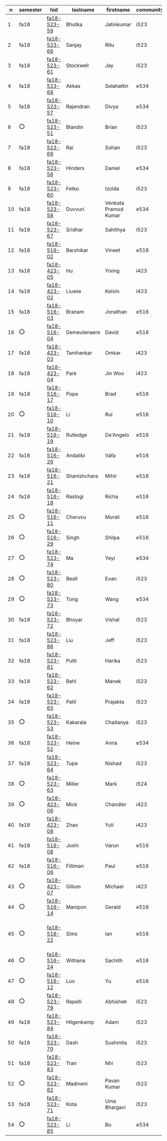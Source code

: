 | n | semester | hid | lastname | firstname | community | t1 | t2 | t3 | t4 | t5 | t6 | paper | project |
| --- | --- | --- | --- | --- | --- | --- | --- | --- | --- | --- | --- | --- | --- |
| 1 | fa18 | [fa18-523-59](https://github.com/cloudmesh-community/fa18-523-59/blob/master/README.yml) | Bhutka | Jatinkumar | i523 | :smiley::explanation::o:[t1](https://github.com/cloudmesh/technologies/blob/master/chapters/tech/azure-sql.md) | :smiley::explanation::o:[t2](https://github.com/cloudmesh/technologies/blob/master/chapters/tech/pybrain.md) | :smiley:[t3](https://github.com/cloudmesh/technologies/blob/master/chapters/tech/libcloud.md) | :smiley:[t4](https://github.com/cloudmesh/technologies/blob/master/chapters/tech/openstack-keystone.md) | N/A | N/A | [IOT](https://github.com/cloudmesh-community/fa18-523-71/blob/master/paper/paper.md) | [TBD](https://github.com/cloudmesh-community/fa18-523-71/tree/master/project-report) |
| 2 | fa18 | [fa18-523-66](https://github.com/cloudmesh-community/fa18-523-66/blob/master/README.yml) | Sanjay | Ritu | i523 | :smiley::explanation::o:[t1](https://github.com/cloudmesh/technologies/blob/master/chapters/tech/apache-derby.md) | :smiley::explanation::o:[t2](https://github.com/cloudmesh/technologies/blob/master/chapters/tech/r.md) | :smiley::explanation::o:[t3](https://github.com/cloudmesh/technologies/blob/master/chapters/tech/snort.md) | :smiley::explanation::o:[t4](https://github.com/cloudmesh/technologies/blob/master/chapters/tech/taverna.md) | N/A | N/A | [SAS Viya](https://github.com/cloudmesh-community/fa18-523-66/blob/master/paper/paper.md) | [Stock](https://github.com/cloudmesh-community/fa18-523-66/blob/master/project-report/report.md) |
| 3 | fa18 | [fa18-523-61](https://github.com/cloudmesh-community/fa18-523-61/blob/master/README.yml) | Stockwell | Jay | i523 | :smiley::explanation::o:[t1](https://github.com/cloudmesh/technologies/blob/master/chapters/tech/datafu.md) | :smiley::explanation::o:[t2](https://github.com/cloudmesh/technologies/blob/master/chapters/tech/sqlite.md) | :smiley:[t3](https://github.com/cloudmesh/technologies/blob/master/chapters/tech/tyrant.md) | :smiley:[t4](https://github.com/cloudmesh/technologies/blob/master/chapters/tech/cloudmesh.md) | N/A | N/A | [NLP](https://github.com/cloudmesh-community/fa18-523-61/blob/master/paper/paper.md) | [Text Mining](https://github.com/cloudmesh-community/fa18-523-61/tree/master/project-report) |
| 4 | fa18 | [fa18-523-68](https://github.com/cloudmesh-community/fa18-523-68/blob/master/README.yml) | Akkas | Selahattin | e534 | :smiley::explanation:[t1](https://github.com/cloudmesh/technologies/blob/master/chapters/tech/e-science-central.md) | :smiley::explanation::o:[t2](https://github.com/cloudmesh/technologies/blob/master/chapters/tech/jclouds.md) | :smiley::explanation::o:[t3](https://github.com/cloudmesh/technologies/blob/master/chapters/tech/opennebula.md) | :smiley::explanation::o:[t4](https://github.com/cloudmesh/technologies/blob/master/chapters/tech/ceph.md) | N/A | N/A | [Tensorflow](https://github.com/cloudmesh-community/fa18-523-68/blob/master/paper/paper.md) | [k-means Tensorflow](https://github.com/cloudmesh-community/fa18-523-68/blob/master/project-report/report.md) |
| 5 | fa18 | [fa18-523-57](https://github.com/cloudmesh-community/fa18-523-57/blob/master/README.yml) | Rajendran | Divya | e534 | :smiley::explanation:[t1](https://github.com/cloudmesh/technologies/blob/master/chapters/tech/dokku.md) | :smiley::explanation:[t2](https://github.com/cloudmesh/technologies/blob/master/chapters/tech/riak.md) | :smiley::explanation::o:[t3](https://github.com/cloudmesh/technologies/blob/master/chapters/tech/sql-server.md) | :smiley::explanation::o:[t4](https://github.com/cloudmesh/technologies/blob/master/chapters/tech/event-hubs.md) | N/A | N/A | [PyTorch](https://github.com/cloudmesh-community/fa18-523-57/tree/master/paper/) | [Storm HBase](https://github.com/cloudmesh-community/fa18-523-57/tree/master/project-report/) |
| 6 | :o: | [fa18-523-51](https://github.com/cloudmesh-community/fa18-523-51/blob/master/README.yml) | Blandin | Brian | i523 | :o: | :o: | :o: | :o: | N/A | N/A | :o: | :o: |
| 7 | fa18 | [fa18-523-69](https://github.com/cloudmesh-community/fa18-523-69/blob/master/README.yml) | Rai | Sohan | i523 | :smiley::explanation::o:[t1](https://github.com/cloudmesh/technologies/blob/master/chapters/tech/polybase.md) | :smiley::explanation::o:[t2](https://github.com/cloudmesh/technologies/blob/master/chapters/tech/hdf.md) | :smiley::explanation::o:[t3](https://github.com/cloudmesh/technologies/blob/master/chapters/tech/nwb.md) | :smiley::explanation::o:[t4](https://github.com/cloudmesh/technologies/blob/master/chapters/tech/mrql.md) | N/A | N/A | [Streaming](https://github.com/cloudmesh-community/fa18-523-62/tree/master/paper) | [Tweets](https://github.com/cloudmesh-community/fa18-523-62/tree/master/project-report) |
| 8 | fa18 | [fa18-523-56](https://github.com/cloudmesh-community/fa18-523-56/blob/master/README.yml) | Hinders | Daniel | e534 | :smiley::o:[t1](https://github.com/cloudmesh/technologies/blob/master/chapters/tech/google-kubernetes.md) | :smiley::explanation::o:[t2](https://github.com/cloudmesh/technologies/blob/master/chapters/tech/jena.md) | :smiley::explanation::o:[t3](https://github.com/cloudmesh/technologies/blob/master/chapters/tech/protobuf.md) | :smiley::explanation::o:[t4](https://github.com/cloudmesh/technologies/blob/master/chapters/tech/nifi-nsa.md) | N/A | N/A | [Nifi](https://github.com/cloudmesh-community/fa18-523-56/blob/master/paper/paper.md) | [TBD](https://github.com/cloudmesh-community/fa18-523-56/blob/master/project-report/report.md) |
| 9 | fa18 | [fa18-523-60](https://github.com/cloudmesh-community/fa18-523-60/blob/master/README.yml) | Fetko | Izolda | i523 | :smiley::explanation:[t1](https://github.com/cloudmesh/technologies/blob/master/chapters/tech/docker-compose.md) | :smiley::explanation:[t2](https://github.com/cloudmesh/technologies/blob/master/chapters/tech/linux-vserver.md) | :smiley::explanation:[t3](https://github.com/cloudmesh/technologies/blob/master/chapters/tech/mysql.md) | :smiley::explanation:[t4](https://github.com/cloudmesh/technologies/blob/master/chapters/tech/plasma-magma.md) | N/A | N/A | [MongoDB](https://github.com/cloudmesh-community/fa18-523-60/blob/master/paper/paper.md) | [MongoDB](https://github.com/cloudmesh-community/fa18-523-60/blob/master/project-report/report.md) |
| 10 | fa18 | [fa18-523-58](https://github.com/cloudmesh-community/fa18-523-58/blob/master/README.yml) | Duvvuri | Venkata Pramod Kumar | e534 | :smiley::explanation:[t1](https://github.com/cloudmesh/technologies/blob/master/chapters/tech/google-cloud-sql.md) | :smiley::explanation:[t2](https://github.com/cloudmesh/technologies/blob/master/chapters/tech/dryad.md) | :smiley::explanation::o:[t3](https://github.com/cloudmesh/technologies/blob/master/chapters/tech/atmosphere.md) | :smiley::explanation::o:[t4](https://github.com/cloudmesh/technologies/blob/master/chapters/tech/apache-apex.md) | :smiley::explanation:[t5](https://github.com/cloudmesh/technologies/blob/master/chapters/tech/dc.js.md) | :smiley::explanation::o:[t6](https://github.com/cloudmesh/technologies/blob/master/chapters/tech/openstack-heat.md) | [Caffe](https://github.com/cloudmesh-community/fa18-523-58/tree/master/paper) | [Data Visualization, HBase](https://github.com/cloudmesh-community/fa18-523-57/tree/master/project-report) |
| 11 | fa18 | [fa18-523-67](https://github.com/cloudmesh-community/fa18-523-67/blob/master/README.yml) | Sridhar | Sahithya | i523 | :smiley::explanation::o:[t1](https://github.com/cloudmesh/technologies/blob/master/chapters/tech/cuda.md) | :smiley::explanation:[t2](https://github.com/cloudmesh/technologies/blob/master/chapters/tech/heroku.md) | :smiley::explanation::o:[t3](https://github.com/cloudmesh/technologies/blob/master/chapters/tech/twister.md) | :smiley::explanation::o:[t4](https://github.com/cloudmesh/technologies/blob/master/chapters/tech/spark-streaming.md) | N/A | N/A | [Language](https://github.com/cloudmesh-community/fa18-523-65/blob/master/paper/paper.md) | [Yelp](https://github.com/cloudmesh-community/fa18-523-65/blob/master/project-report/report.md) |
| 12 | fa18 | [fa18-516-02](https://github.com/cloudmesh-community/fa18-516-02/blob/master/README.yml) | Barshikar | Vineet | e516 | N/A | N/A | N/A | N/A | N/A | N/A | [graphql](https://github.com/cloudmesh-community/book/blob/master/chapters/msg/graphql.md) | [Cloudmesh GraphQL](https://github.com/cloudmesh-community/fa18-516-21/tree/master/project-code) |
| 13 | fa18 | [fa18-423-05](https://github.com/cloudmesh-community/fa18-423-05/blob/master/README.yml) | Hu | Yixing | i423 | :smiley::explanation::o:[t1](https://github.com/cloudmesh/technologies/blob/master/chapters/tech/amazon-rds.md) | :smiley::explanation::o:[t2](https://github.com/cloudmesh/technologies/blob/master/chapters/tech/twitter-heron.md) | :o: | :o: | N/A | N/A | :o: | TBD |
| 14 | fa18 | [fa18-423-02](https://github.com/cloudmesh-community/fa18-423-02/blob/master/README.yml) | Liuwie | Kelvin | I423 | :smiley::explanation::o:[t1](https://github.com/cloudmesh/technologies/blob/master/chapters/tech/hbase.md) | :smiley::explanation::o:[t2](https://github.com/cloudmesh/technologies/blob/master/chapters/tech/tensorflow.md) | :o: | :o: | N/A | N/A | [paper](tbd) | [Sports](tbd) |
| 15 | fa18 | [fa18-516-03](https://github.com/cloudmesh-community/fa18-516-03/blob/master/README.yml) | Branam | Jonathan | e516 | N/A | N/A | N/A | N/A | N/A | N/A | [Pi Kubernetes](https://github.com/cloudmesh-community/book/tree/master/chapters/pi/kubernetes) | [project](https://github.com/cloudmesh-community/cm-burn) |
| 16 | :o: | [fa18-516-04](https://github.com/cloudmesh-community/fa18-516-04/blob/master/README.yml) | Demeulenaere | David | e516 | N/A | N/A | N/A | N/A | N/A | N/A | [paper](TBD) | [project](https://github.com/cloudmesh-community/fa18-516-04/tree/master/project-paper) |
| 17 | fa18 | [fa18-423-03](https://github.com/cloudmesh-community/fa18-423-03/blob/master/README.yml) | Tamhankar | Omkar | i423 | :hand::o:[t1](https://github.com/cloudmesh/technologies/blob/master/chapters/tech/virtualbox.md) | :smiley::explanation::o:[t2](https://github.com/cloudmesh/technologies/blob/master/chapters/tech/couchdb.md) | :o: | :o: | N/A | N/A | TBD | TBD |
| 18 | fa18 | [fa18-423-04](https://github.com/cloudmesh-community/fa18-423-04/blob/master/README.yml) | Park | Jin Woo | i423 | :o: | :o: | :o: | :o: | N/A | N/A | :o: | :o: |
| 19 | fa18 | [fa18-516-17](https://github.com/cloudmesh-community/fa18-516-17/blob/master/README.yml) | Pope | Brad | e516 | N/A | N/A | N/A | N/A | N/A | N/A | [CSA](https://github.com/cloudmesh-community/fa18-516-17/blob/master/paper/paper.md) | :o: |
| 20 | :o: | [fa18-516-10](https://github.com/cloudmesh-community/fa18-516-10/blob/master/README.yml) | Li | Rui | e516 | N/A | N/A | N/A | N/A | N/A | N/A | [paper](None) | [project](None) |
| 21 | fa18 | [fa18-516-19](https://github.com/cloudmesh-community/fa18-516-19/blob/master/README.yml) | Rutledge | De'Angelo | e516 | N/A | N/A | N/A | N/A | N/A | N/A | [LAMP](TBD) | [LAMP Stacks](https://github.com/cloudmesh-community/fa18-516-19/tree/master/project-report) |
| 22 | fa18 | [fa18-516-26](https://github.com/cloudmesh-community/fa18-516-26/blob/master/README.yml) | Andalibi | Vafa | e516 | N/A | N/A | N/A | N/A | N/A | N/A | [Python parallel](https://github.com/cloudmesh-community/book/blob/master/chapters/prg/python/python-parallel.md) | [project](https://github.com/cloudmesh-community/cm/tree/master/cm4/vcluster) |
| 23 | fa18 | [fa18-516-21](https://github.com/cloudmesh-community/fa18-516-21/blob/master/README.yml) | Shanishchara | Mihir | e516 | N/A | N/A | N/A | N/A | N/A | N/A | [graphql](https://github.com/cloudmesh-community/book/blob/master/chapters/msg/graphql.md) | [Cloudmesh GraphQL](https://github.com/cloudmesh-community/fa18-516-21/tree/master/project-paper) |
| 24 | fa18 | [fa18-516-18](https://github.com/cloudmesh-community/fa18-516-18/blob/master/README.yml) | Rastogi | Richa | e516 | N/A | N/A | N/A | N/A | N/A | N/A | [paper](https://github.com/cloudmesh-community/book/blob/master/chapters/iaas/aws/aws-lambda.md) | [project](TBA) |
| 25 | :o: | [fa18-516-11](https://github.com/cloudmesh-community/fa18-516-11/blob/master/README.yml) | Cheruvu | Murali | e516 | N/A | N/A | N/A | N/A | N/A | N/A | :o: | :o: |
| 26 | :o: | [fa18-516-29](https://github.com/cloudmesh-community/fa18-516-29/blob/master/README.yml) | Singh | Shilpa | e516 | N/A | N/A | N/A | N/A | N/A | N/A | :o: | :o: |
| 27 | :o: | [fa18-523-74](https://github.com/cloudmesh-community/fa18-523-74/blob/master/README.yml) | Ma | Yeyi | e534 | :o: | :o: | :o: | :o: | N/A | N/A | [paper](https://github.com/cloudmesh-community/fa18-523-74/blob/master/paper/paper.md) | [project](https://github.com/cloudmesh-community/fa18-523-74/blob/master/project-report/report.md) |
| 28 | :o: | [fa18-523-80](https://github.com/cloudmesh-community/fa18-523-80/blob/master/README.yml) | Beall | Evan | i523 | :smiley::explanation::o:[t1](https://github.com/cloudmesh/technologies/blob/master/chapters/tech/occi.md) | :smiley::explanation::o:[t2](https://github.com/cloudmesh/technologies/blob/master/chapters/tech/chef.md) | :smiley::explanation::o:[t3](https://github.com/cloudmesh/technologies/blob/master/chapters/tech/tajo.md) | :smiley::explanation:[t4](https://github.com/cloudmesh/technologies/blob/master/chapters/tech/flink-streaming.md) | N/A | N/A | [Matplotlib](https://github.com/cloudmesh-community/fa18-523-80/blob/master/paper/paper.md) | [TBD](https://github.com/cloudmesh-community/fa18-523-80/blob/master/project-report/report.md) |
| 29 | :o: | [fa18-523-73](https://github.com/cloudmesh-community/fa18-523-73/blob/master/README.yml) | Tong | Wang | e534 | :smiley::explanation::o:[t1](https://github.com/cloudmesh/technologies/blob/master/chapters/tech/azure-table.md) | :smiley::explanation::o:[t2](https://github.com/cloudmesh/technologies/blob/master/chapters/tech/neptune.md) | :smiley::explanation::o:[t3](https://github.com/cloudmesh/technologies/blob/master/chapters/tech/datanucleus.md) | :smiley::explanation::o:[t4](https://github.com/cloudmesh/technologies/blob/master/chapters/tech/bittorrent.md) | N/A | N/A | [paper](https://github.com/cloudmesh-community/fa18-523-73/blob/master/paper/paper.md) | [project](https://github.com/cloudmesh-community/fa18-523-73/blob/master/project-report/report.md) |
| 30 | fa18 | [fa18-523-72](https://github.com/cloudmesh-community/fa18-523-72/blob/master/README.yml) | Bhoyar | Vishal | i523 | :smiley:[t1](https://github.com/cloudmesh/technologies/blob/master/chapters/tech/phoenix.md) | :smiley:[t2](https://github.com/cloudmesh/technologies/blob/master/chapters/tech/appfog.md) | :smiley:[t3](https://github.com/cloudmesh/technologies/blob/master/chapters/tech/opendap.md) | :smiley:[t4](https://github.com/cloudmesh/technologies/blob/master/chapters/tech/shark.md) | N/A | N/A | [MongoDB](https://github.com/cloudmesh-community/fa18-523-60/blob/master/paper/paper.md) | [MongoDB](https://github.com/cloudmesh-community/fa18-523-60/blob/master/project-report/report.md) |
| 31 | fa18 | [fa18-523-86](https://github.com/cloudmesh-community/fa18-523-86/blob/master/README.yml) | Liu | Jeff | i523 | :hand:[t1](https://github.com/cloudmesh/technologies/blob/master/chapters/tech/cloudability.md) | :hand:[t2](https://github.com/cloudmesh/technologies/blob/master/chapters/tech/facebook-tao.md) | :wave:[t3](https://github.com/cloudmesh/technologies/blob/master/chapters/tech/gffs.md) | :hand:[t4](https://github.com/cloudmesh/technologies/blob/master/chapters/tech/saltstack.md) | N/A | N/A | [N/A](https://github.com/cloudmesh-community/fa18-523-86/tree/master/paper/paper.md) | [TBD](https://github.com/cloudmesh-community/fa18-523-86/blob/master/project-report/report.md) |
| 32 | fa18 | [fa18-523-81](https://github.com/cloudmesh-community/fa18-523-81/blob/master/README.yml) | Putti | Harika | i523 | :smiley:[t1](https://github.com/cloudmesh/technologies/blob/master/chapters/tech/hcatalog.md) | :smiley:[t2](https://github.com/cloudmesh/technologies/blob/master/chapters/tech/yarn.md) | :smiley:[t3](https://github.com/cloudmesh/technologies/blob/master/chapters/tech/apache-oodt.md) | :smiley:[t4](https://github.com/cloudmesh/technologies/blob/master/chapters/tech/apache-beam.md) | :smiley:[t5](https://github.com/cloudmesh/technologies/blob/master/chapters/tech/drill.md) | :smiley:[t6](https://github.com/cloudmesh/technologies/blob/master/chapters/tech/hyper-v.md) | [IBM Cognos](https://github.com/cloudmesh-community/fa18-523-81/blob/master/paper/paper.md) | [Watson, PySpark](https://github.com/cloudmesh-community/fa18-523-81/blob/master/project-report/report.md) |
| 33 | fa18 | [fa18-523-62](https://github.com/cloudmesh-community/fa18-523-62/blob/master/README.yml) | Bahl | Manek | i523 | :smiley:[t1](https://github.com/cloudmesh/technologies/blob/master/chapters/tech/h-store.md) | :smiley:[t2](https://github.com/cloudmesh/technologies/blob/master/chapters/tech/terraform.md) | :smiley:[t3](https://github.com/cloudmesh/technologies/blob/master/chapters/tech/uima.md) | :smiley:[t4](https://github.com/cloudmesh/technologies/blob/master/chapters/tech/helix.md) | N/A | N/A | [Streaming](https://github.com/cloudmesh-community/fa18-523-62/tree/master/paper) | [Tweets](https://github.com/cloudmesh-community/fa18-523-62/tree/master/project-report) |
| 34 | fa18 | [fa18-523-65](https://github.com/cloudmesh-community/fa18-523-65/blob/master/README.yml) | Patil | Prajakta | i523 | :smiley:[t1](https://github.com/cloudmesh/technologies/blob/master/chapters/tech/cascading.md) | :smiley:[t2](https://github.com/cloudmesh/technologies/blob/master/chapters/tech/nimbus.md) | :smiley:[t3](https://github.com/cloudmesh/technologies/blob/master/chapters/tech/kafka.md) | :smiley:[t4](https://github.com/cloudmesh/technologies/blob/master/chapters/tech/sentry.md) | N/A | N/A | [Language](https://github.com/cloudmesh-community/fa18-523-65/blob/master/paper/paper.md) | [Yelp](https://github.com/cloudmesh-community/fa18-523-65/blob/master/project-report/report.md) |
| 35 | :o: | [fa18-523-53](https://github.com/cloudmesh-community/fa18-523-53/blob/master/README.yml) | Kakarala | Chaitanya | i523 | :smiley:[t1](https://github.com/cloudmesh/technologies/blob/master/chapters/tech/google-chubby.md) | :hand:[t2](https://github.com/cloudmesh/technologies/blob/master/chapters/tech/pbdr.md) | :hand:[t3](https://github.com/cloudmesh/technologies/blob/master/chapters/tech/solr.md) | :hand::explanation:[t4](https://github.com/cloudmesh/technologies/blob/master/chapters/tech/crunch.md) | N/A | N/A | [Kafka](https://github.com/cloudmesh-community/fa18-523-53/tree/master/paper) | [TBD](https://github.com/cloudmesh-community/fa18-523-53/tree/master/project-report) |
| 36 | fa18 | [fa18-523-52](https://github.com/cloudmesh-community/fa18-523-52/blob/master/README.yml) | Heine | Anna | e534 | :smiley:[t1](https://github.com/cloudmesh/technologies/blob/master/chapters/tech/titan-db.md) | :smiley:[t2](https://github.com/cloudmesh/technologies/blob/master/chapters/tech/tycoon.md) | :smiley:[t3](https://github.com/cloudmesh/technologies/blob/master/chapters/tech/memcached.md) | :smiley:[t4](https://github.com/cloudmesh/technologies/blob/master/chapters/tech/amazon-sns.md) | N/A | N/A | [Knime](https://github.com/cloudmesh-community/fa18-523-52/blob/master/paper/paper.md) | [TBD](https://github.com/cloudmesh-community/fa18-523-52/tree/master/project-report) |
| 37 | fa18 | [fa18-523-64](https://github.com/cloudmesh-community/fa18-523-64/blob/master/README.yml) | Tupe | Nishad | i523 | :smiley:[t1](https://github.com/cloudmesh/technologies/blob/master/chapters/tech/giraph.md) | :smiley:[t2](https://github.com/cloudmesh/technologies/blob/master/chapters/tech/cloudstack.md) | :smiley:[t3](https://github.com/cloudmesh/technologies/blob/master/chapters/tech/cloud-foundry.md) | :smiley:[t4](https://github.com/cloudmesh/technologies/blob/master/chapters/tech/rkt.md) | N/A | N/A | [MongoDB](https://github.com/cloudmesh-community/fa18-523-60/blob/master/paper/paper.md) | [MongoDB](https://github.com/cloudmesh-community/fa18-523-60/blob/master/project-report/report.md) |
| 38 | :o: | [fa18-523-63](https://github.com/cloudmesh-community/fa18-523-63/blob/master/README.yml) | Miller | Mark | i524 | :wave:[t1](https://github.com/cloudmesh/technologies/blob/master/chapters/tech/openid.md) | :wave:[t2](https://github.com/cloudmesh/technologies/blob/master/chapters/tech/ftp.md) | :hand:[t3](https://github.com/cloudmesh/technologies/blob/master/chapters/tech/google-bigquery.md) | :hand:[t4](https://github.com/cloudmesh/technologies/blob/master/chapters/tech/disco.md) | N/A | N/A | [Scikit-learn](https://github.com/cloudmesh-community/fa18-523-63/tree/master/paper) | [Finance](https://github.com/cloudmesh-community/fa18-523-63/tree/master/project) |
| 39 | :o: | [fa18-423-06](https://github.com/cloudmesh-community/fa18-423-06/blob/master/README.yml) | Mick | Chandler | i423 | :smiley:[t1](https://github.com/cloudmesh/technologies/blob/master/chapters/tech/ibm-bluemix.md) | :smiley:[t2](https://github.com/cloudmesh/technologies/blob/master/chapters/tech/lmdb-key-value.md) | :smiley:[t3](https://github.com/cloudmesh/technologies/blob/master/chapters/tech/puppet.md) | :hand:[t4](https://github.com/cloudmesh/technologies/blob/master/chapters/tech/oracle.md) | N/A | N/A | :o: | [project](https://github.com/cloudmesh-community/fa18-423-03/tree/master/project) |
| 40 | fa18 | [fa18-423-08](https://github.com/cloudmesh-community/fa18-423-08/blob/master/README.yml) | Zhao | Yuli | i423 | :smiley:[t1](https://github.com/cloudmesh/technologies/blob/master/chapters/tech/apache-arrow.md) | :smiley:[t2](https://github.com/cloudmesh/technologies/blob/master/chapters/tech/thrift.md) | :o: | :o: | N/A | N/A | [paper](tbd) | [Secchi](https://github.com/cloudmesh-community/fa18-423-08/blob/master/project-report/report.md) |
| 41 | fa18 | [fa18-516-08](https://github.com/cloudmesh-community/fa18-516-08/blob/master/README.yml) | Joshi | Varun | e516 | N/A | N/A | N/A | N/A | N/A | N/A | [GDPR](https://github.com/cloudmesh-community/fa18-516-08/blob/master/paper/paper.md) | [project](TBD) |
| 42 | fa18 | [fa18-516-06](https://github.com/cloudmesh-community/fa18-516-06/blob/master/README.yml) | Filliman | Paul | e516 | N/A | N/A | N/A | N/A | N/A | N/A | [Azure Data Services](https://github.com/cloudmesh-community/fa18-516-06/blob/master/chapter/whatever.md) | [Azure Data](https://github.com/cloudmesh-community/fa18-516-06/blob/master/chapter/whatever.md) |
| 43 | :o: | [fa18-423-07](https://github.com/cloudmesh-community/fa18-423-07/blob/master/README.yml) | Gillum | Michael | i423 | :o: | :o: | :o: | :o: | N/A | N/A | :o: | :o: |
| 44 | :o: | [fa18-516-14](https://github.com/cloudmesh-community/fa18-516-14/blob/master/README.yml) | Manipon | Gerald | e516 | N/A | N/A | N/A | N/A | N/A | N/A | [Cloud use cases](https://github.com/cloudmesh-community/book/chapters/cloud/use-cases.md) | [project](https://github.com/pymonger/hysds-k8s) |
| 45 | :o: | [fa18-516-22](https://github.com/cloudmesh-community/fa18-516-22/blob/master/README.yml) | Sims | Ian | e516 | N/A | N/A | N/A | N/A | N/A | N/A | [AWS EMR](https://github.com/cloudmesh-community/fa18-516-22/blob/master/chapter/AWS-EMR.md) | [AWS EMR](url in your hid space or that of your partner) |
| 46 | :o: | [fa18-516-24](https://github.com/cloudmesh-community/fa18-516-24/blob/master/README.yml) | Withana | Sachith | e516 | N/A | N/A | N/A | N/A | N/A | N/A | [Pi Spark](https://github.com/cloudmesh-community/book/blob/master/chapters/pi/clusters/pi-spark.md) | [Pi Spark](https://github.com/cloudmesh-community/fa18-516-24/tree/master/project-paper) |
| 47 | :o: | [fa18-516-12](https://github.com/cloudmesh-community/fa18-516-12/blob/master/README.yml) | Luo | Yu | e516 | N/A | N/A | N/A | N/A | N/A | N/A | [paper](None) | [project](None) |
| 48 | :o: | [fa18-523-79](https://github.com/cloudmesh-community/fa18-523-79/blob/master/README.yml) | Rapelli | Abhishek | i523 | :smiley:[t1](https://github.com/cloudmesh/technologies/blob/master/chapters/tech/lucene.md) | :smiley:[t2](https://github.com/cloudmesh/technologies/blob/master/chapters/tech/zeromq.md) | :smiley:[t3](https://github.com/cloudmesh/technologies/blob/master/chapters/tech/dream-lab.md) | :smiley:[t4](https://github.com/cloudmesh/technologies/blob/master/chapters/tech/espresso.md) | :smiley:[t5](https://github.com/cloudmesh/technologies/blob/master/chapters/tech/winery.md) | :smiley:[t6](https://github.com/cloudmesh/technologies/blob/master/chapters/tech/mesos.md) | [QlikView](https://github.com/cloudmesh-community/fa18-523-79/blob/master/Paper/Paper.md) | [PySpark Watson](https://github.com/cloudmesh-community/fa18-523-81/blob/master/Project/Project-Proposal.md) |
| 49 | fa18 | [fa18-523-84](https://github.com/cloudmesh-community/fa18-523-84/blob/master/README.yml) | Hilgenkamp | Adam | i523 | :smiley:[t1](https://github.com/cloudmesh/technologies/blob/master/chapters/tech/azure-data-factory.md) | :smiley:[t2](https://github.com/cloudmesh/technologies/blob/master/chapters/tech/mlbase.md) | :smiley:[t3](https://github.com/cloudmesh/technologies/blob/master/chapters/tech/ubuntu-maas.md) | :smiley:[t4](https://github.com/cloudmesh/technologies/blob/master/chapters/tech/apache-hawq.md) | :smiley:[t5](https://github.com/cloudmesh/technologies/blob/master/chapters/tech/wink.md) | N/A | [Visualization](https://github.com/cloudmesh-community/fa18-523-84/tree/master/paper) | [IoT](https://github.com/cloudmesh-community/fa18-523-84/tree/master/project-report) |
| 50 | fa18 | [fa18-523-70](https://github.com/cloudmesh-community/fa18-523-70/blob/master/README.yml) | Dash | Sushmita | i523 | :smiley:[t1](https://github.com/cloudmesh/technologies/blob/master/chapters/tech/voldemort.md) | :smiley:[t2](https://github.com/cloudmesh/technologies/blob/master/chapters/tech/amqp.md) | :smiley:[t3](https://github.com/cloudmesh/technologies/blob/master/chapters/tech/rasdaman.md) | :smiley:[t4](https://github.com/cloudmesh/technologies/blob/master/chapters/tech/elasticsearch.md) | N/A | N/A | [TBD](https://github.com/cloudmesh-community/fa18-523-70/tree/master/paper/paper2) | [TV Genome project](https://github.com/cloudmesh-community/fa18-523-70/blob/master/project-report/) |
| 51 | fa18 | [fa18-523-83](https://github.com/cloudmesh-community/fa18-523-83/blob/master/README.yml) | Tran | Nhi | i523 | :smiley:[t1](https://github.com/cloudmesh/technologies/blob/master/chapters/tech/juju.md) | :smiley:[t2](https://github.com/cloudmesh/technologies/blob/master/chapters/tech/sap-hana.md) | :smiley:[t3](https://github.com/cloudmesh/technologies/blob/master/chapters/tech/sge.md) | :smiley:[t4](https://github.com/cloudmesh/technologies/blob/master/chapters/tech/slurm.md) | N/A | N/A | [NiFi](https://github.com/cloudmesh-community/fa18-523-56/blob/master/paper/paper.md) | [Credit](https://github.com/cloudmesh-community/fa18-523-83/blob/master/project-report/report.md) |
| 52 | :o: | [fa18-523-82](https://github.com/cloudmesh-community/fa18-523-82/blob/master/README.yml) | Madineni | Pavan Kumar | i523 | :smiley:[t1](https://github.com/cloudmesh/technologies/blob/master/chapters/tech/puppet.md) | :smiley:[t2](https://github.com/cloudmesh/technologies/blob/master/chapters/tech/petsc.md) | :smiley:[t3](https://github.com/cloudmesh/technologies/blob/master/chapters/tech/ambari.md) | :smiley:[t4](https://github.com/cloudmesh/technologies/blob/master/chapters/tech/blinkdb.md) | :smiley:[t5](https://github.com/cloudmesh/technologies/blob/master/chapters/tech/lustre.md) | :smiley:[t6](https://github.com/cloudmesh/technologies/blob/master/chapters/tech/pregel.md) | [Watson](https://github.com/cloudmesh-community/fa18-523-82/blob/master/Paper/Paper.md) | [Watson PySpark](https://github.com/cloudmesh-community/fa18-523-81/blob/master/Project/Project-Proposal.md) |
| 53 | fa18 | [fa18-523-71](https://github.com/cloudmesh-community/fa18-523-71/blob/master/README.yml) | Kota | Uma Bhargavi | i523 | :wave::explanation:[t1](https://github.com/cloudmesh/technologies/blob/master/chapters/tech/lxd.md) | :wave::explanation:[t2](https://github.com/cloudmesh/technologies/blob/master/chapters/tech/openvz.md) | :wave::explanation:[t3](https://github.com/cloudmesh/technologies/blob/master/chapters/tech/google-fusion-tables.md) | :wave::explanation:[t4](https://github.com/cloudmesh/technologies/blob/master/chapters/tech/cdmi.md) | N/A | N/A | [IoT](https://github.com/cloudmesh-community/fa18-523-71/blob/master/paper/paper.md) | [Credit](https://github.com/cloudmesh-community/fa18-523-71/blob/master/project-report/project.md) |
| 54 | :o: | [fa18-523-85](https://github.com/cloudmesh-community/fa18-523-85/blob/master/README.yml) | Li | Bo | e534 | :smiley::o:[t1](https://github.com/cloudmesh/technologies/blob/master/chapters/tech/blaze.md) | :smiley::explanation::o:[t2](https://github.com/cloudmesh/technologies/blob/master/chapters/tech/daal-intel.md) | :smiley::explanation::o:[t3](https://github.com/cloudmesh/technologies/blob/master/chapters/tech/osgi.md) | :smiley::explanation::o:[t4](https://github.com/cloudmesh/technologies/blob/master/chapters/tech/lxc.md) | N/A | N/A | [Consumer](https://github.com/cloudmesh-community/fa18-523-85/blob/master/paper/) | [Consumer Tensorflow](https://github.com/cloudmesh-community/fa18-523-85/tree/master/project-report) |
